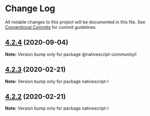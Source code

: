 # Change Log

All notable changes to this project will be documented in this file.
See [Conventional Commits](https://conventionalcommits.org) for commit guidelines.

## [4.2.4](https://github.com/lfabreges/nativescript-l/compare/v4.2.3...v4.2.4) (2020-09-04)

**Note:** Version bump only for package @nativescript-community/l





## [4.2.3](https://github.com/lfabreges/nativescript-l/compare/v4.2.2...v4.2.3) (2020-02-21)

**Note:** Version bump only for package nativescript-l





## [4.2.2](https://github.com/lfabreges/nativescript-l/compare/v4.1.1...v4.2.2) (2020-02-21)

**Note:** Version bump only for package nativescript-l
